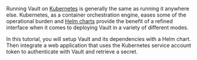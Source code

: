 Running Vault on [Kubernetes](https://kubernetes.io/) is generally the same as
running it anywhere else. Kubernetes, as a container orchestration engine, eases
some of the operational burden and [Helm
charts](https://helm.sh/docs/topics/charts/) provide the benefit of a
refined interface when it comes to deploying Vault in a variety of different
modes.

In this tutorial, you will setup Vault and its dependencies with a Helm chart.
Then integrate a web application that uses the Kubernetes service account token
to authenticate with Vault and retrieve a secret.
